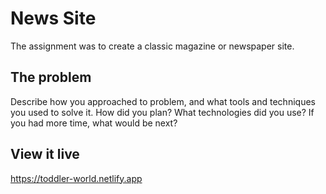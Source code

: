 # News Site

The assignment was to create a classic magazine or newspaper site.

## The problem

Describe how you approached to problem, and what tools and techniques you used to solve it. How did you plan? What technologies did you use? If you had more time, what would be next?

## View it live

https://toddler-world.netlify.app
